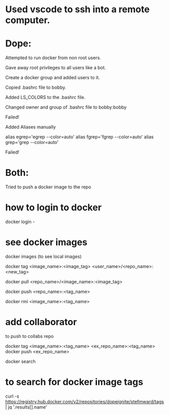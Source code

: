 # Used vscode to ssh into a remote computer.

# Dope:
Attempted to run docker from non root users.

Gave away root privileges to all users like a bot.

Create a docker group and added users to it.

Copied .bashrc file to bobby.

Added LS_COLORS to the .bashrc file.

Changed owner and group of .bashrc file to bobby:bobby

Failed!

Added Aliases manually

alias egrep='egrep --color=auto'
alias fgrep='fgrep --color=auto'
alias grep='grep --color=auto'

Failed!

# Both:
Tried to push a docker image to the repo

# how to login to docker
docker login -<username>

# see docker images
docker images (to see local images)

docker tag <image_name>:<image_tag> <user_name>/<repo_name>:<new_tag>

docker pull <repo_name>/<image_name>:<image_tag>

docker push <repo_name>:<tag_name>

docker rmi <image_name>:<tag_name>

# add collaborator #

to push to collabs repo

docker tag <image_name>:<tag_name> <ex_repo_name>:<tag_name>
docker push <ex_repo_name>

docker search <username>

# to search for docker image tags
curl -s https://registry.hub.docker.com/v2/repositories/dopeignite/stefmward/tags | jq '.results[].name'
